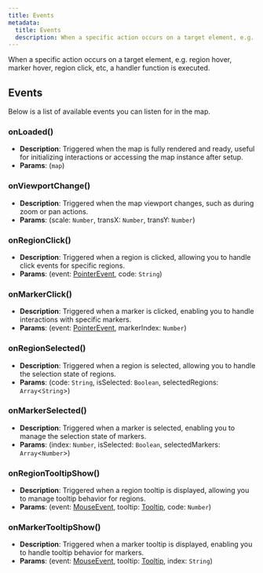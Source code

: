 ```yaml
---
title: Events
metadata:
  title: Events
  description: When a specific action occurs on a target element, e.g. region hover, marker hover, region click, etc, a handler function is executed.
---
```


When a specific action occurs on a target element, e.g. region hover, marker hover, region click, etc, a handler function is executed.

## Events

Below is a list of available events you can listen for in the map.

### onLoaded()

- **Description**: Triggered when the map is fully rendered and ready, useful for initializing interactions or accessing the map instance after setup.
- **Params**: (`map`)

### onViewportChange()

- **Description**: Triggered when the map viewport changes, such as during zoom or pan actions.
- **Params**: (scale: `Number`, transX: `Number`, transY: `Number`)

### onRegionClick()

- **Description**: Triggered when a region is clicked, allowing you to handle click events for specific regions.
- **Params**: (event: [PointerEvent](https://developer.mozilla.org/en-US/docs/Web/API/PointerEvent), code: `String`)

### onMarkerClick()

- **Description**: Triggered when a marker is clicked, enabling you to handle interactions with specific markers.
- **Params**: (event: [PointerEvent](https://developer.mozilla.org/en-US/docs/Web/API/PointerEvent), markerIndex: `Number`)

### onRegionSelected()

- **Description**: Triggered when a region is selected, allowing you to handle the selection state of regions.
- **Params**: (code: `String`, isSelected: `Boolean`, selectedRegions: `Array`<`String`>)

### onMarkerSelected()

- **Description**: Triggered when a marker is selected, enabling you to manage the selection state of markers.
- **Params**: (index: `Number`, isSelected: `Boolean`, selectedMarkers: `Array`<`Number`>)

### onRegionTooltipShow()

- **Description**: Triggered when a region tooltip is displayed, allowing you to manage tooltip behavior for regions.
- **Params**: (event: [MouseEvent](https://developer.mozilla.org/en-US/docs/Web/API/MouseEvent), tooltip: [Tooltip](/docs/tooltip), code: `Number`)

### onMarkerTooltipShow()

- **Description**: Triggered when a marker tooltip is displayed, enabling you to handle tooltip behavior for markers.
- **Params**: (event: [MouseEvent](https://developer.mozilla.org/en-US/docs/Web/API/MouseEvent), tooltip: [Tooltip](/docs/tooltip), index: `String`)